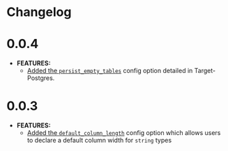 # Changelog

# 0.0.4

- **FEATURES:**
  - [Added the `persist_empty_tables`](https://github.com/datamill-co/target-postgres) config option detailed in Target-Postgres.


# 0.0.3

- **FEATURES:**
  - [Added the `default_column_length`](https://github.com/datamill-co/target-redshift/pull/9) config option which allows users to declare a default column width for `string` types
